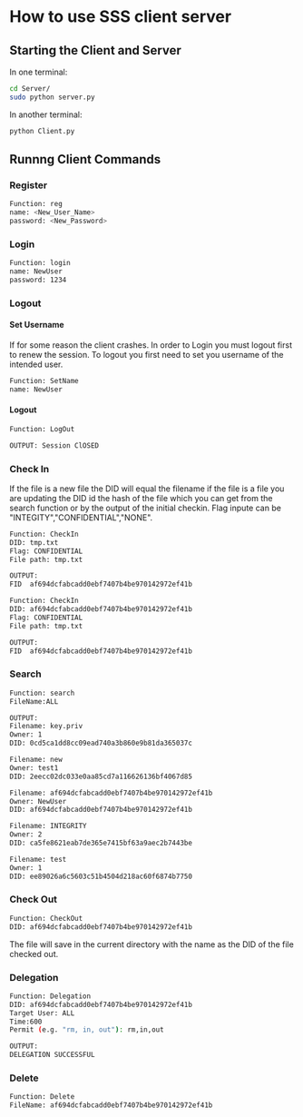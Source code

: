 # How to use SSS client server
## Starting the Client and Server
In one terminal:
```BASH
cd Server/
sudo python server.py
```
In another terminal:
```BASH
python Client.py
```
## Runnng Client Commands
### Register
```BASH
Function: reg
name: <New_User_Name>
password: <New_Password>
```
### Login
```BASH
Function: login
name: NewUser
password: 1234
```
### Logout
#### Set Username
If for some reason the client crashes. In order to Login you must logout first to renew the session. To logout you first need to set you username of the intended user.
```BASH
Function: SetName
name: NewUser
````
#### Logout
```BASH
Function: LogOut

OUTPUT: Session ClOSED
```


### Check In
If the file is a new file the DID will equal the filename if the file is a file you are updating the DID id the hash of the file which you can get from the search function or by the output of the initial checkin. Flag inpute can be "INTEGITY","CONFIDENTIAL","NONE".

```BASH
Function: CheckIn
DID: tmp.txt
Flag: CONFIDENTIAL
File path: tmp.txt

OUTPUT:
FID  af694dcfabcadd0ebf7407b4be970142972ef41b
````
```BASH
Function: CheckIn
DID: af694dcfabcadd0ebf7407b4be970142972ef41b
Flag: CONFIDENTIAL
File path: tmp.txt

OUTPUT:
FID  af694dcfabcadd0ebf7407b4be970142972ef41b
```
### Search
```BASH
Function: search
FileName:ALL

OUTPUT:
Filename: key.priv
Owner: 1
DID: 0cd5ca1dd8cc09ead740a3b860e9b81da365037c

Filename: new
Owner: test1
DID: 2eecc02dc033e0aa85cd7a116626136bf4067d85

Filename: af694dcfabcadd0ebf7407b4be970142972ef41b
Owner: NewUser
DID: af694dcfabcadd0ebf7407b4be970142972ef41b

Filename: INTEGRITY
Owner: 2
DID: ca5fe8621eab7de365e7415bf63a9aec2b7443be

Filename: test
Owner: 1
DID: ee89026a6c5603c51b4504d218ac60f6874b7750

````

### Check Out
```BASH
Function: CheckOut
DID: af694dcfabcadd0ebf7407b4be970142972ef41b
````
The file will save in the current directory with the name as the DID of the file checked out.
### Delegation
```BASH
Function: Delegation
DID: af694dcfabcadd0ebf7407b4be970142972ef41b
Target User: ALL
Time:600
Permit (e.g. "rm, in, out"): rm,in,out

OUTPUT:
DELEGATION SUCCESSFUL
````
### Delete
```BASH
Function: Delete
FileName: af694dcfabcadd0ebf7407b4be970142972ef41b
````



